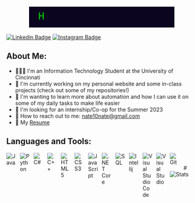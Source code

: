 <p align="center">
  <img src="https://github.com/NathanBurns3/NathanBurns3/blob/main/Typing_Name.gif" alt="Hey there, I'm Nathan! 👋🏼">
</p>

[![Linkedin Badge](https://img.shields.io/badge/-LinkedIn-0e76a8?style=flat-square&logo=Linkedin&logoColor=white)](https://www.linkedin.com/in/nathan-burns-717802170/)
[![Instagram Badge](https://img.shields.io/badge/-Instagram-e4405f?style=flat-square&logo=Instagram&logoColor=white)](https://www.instagram.com/nathan.burnss/)

## About Me: 
- 👨🏼‍💻 I'm an Information Technology Student at the University of Cincinnati
- 🚀 I'm currently working on my personal website and some in-class projects (check out some of my repositories!)
- 🤖 I'm wanting to learn more about automation and how I can use it on some of my daily tasks to make life easier
- 📆 I'm looking for an internship/Co-op for the Summer 2023
- 📧 How to reach out to me: nate10nate@gmail.com
- 📄 My [Resume]

## Languages and Tools:
<img align="left" alt="Java" width="26px" src="https://img.icons8.com/color/48/000000/java-coffee-cup-logo--v1.png" style="padding-right:10px;" />
<img align="left" alt="Python" width="26px" src="https://img.icons8.com/color/48/000000/python--v1.png" style="padding-right:10px;" />
<img align="left" alt="C#" width="26px" src="https://img.icons8.com/color/48/000000/c-sharp-logo-2.png" style="padding-right:10px;" />
<img align="left" alt="C++" width="26px" src="https://img.icons8.com/color/48/000000/c-plus-plus-logo.png" style="padding-right:10px;" />
<img align="left" alt="HTML5" width="26px" src="https://cdn.jsdelivr.net/gh/devicons/devicon/icons/html5/html5-original.svg" style="padding-right:10px;" />
<img align="left" alt="CSS3" width="26px" src="https://cdn.jsdelivr.net/gh/devicons/devicon/icons/css3/css3-original.svg" style="padding-right:10px;" />
<img align="left" alt="JavaScript" width="26px" src="https://cdn.jsdelivr.net/gh/devicons/devicon/icons/javascript/javascript-original.svg" style="padding-right:10px;" />
<img align="left" alt=".NET Core" width="26px" src="https://img.icons8.com/color/48/000000/net-framework.png" style="padding-right:10px;" />
<img align="left" alt="SQL" width="26px" src="https://img.icons8.com/external-wanicon-lineal-color-wanicon/64/000000/external-sql-server-big-data-wanicon-lineal-color-wanicon.png" style="padding-right:10px;" />
<img align="left" alt="Intellij" width="26px" src="https://img.icons8.com/color/48/000000/intellij-idea.png" style="padding-right:10px;" />
<img align="left" alt="Visual Studio Code" width="26px" src="https://cdn.jsdelivr.net/gh/devicons/devicon/icons/vscode/vscode-original.svg" style="padding-right:10px;" />
<img align="left" alt="Visual Studio" width="26px" src="https://img.icons8.com/color/48/000000/visual-studio.png" style="padding-right:10px;" />
<img align="left" alt="Git" width="26px" src="https://img.icons8.com/color/48/000000/git.png" style="padding-right:10px;" /> <br>

#<img align="left" alt="Stats" src="https://github-readme-stats.vercel.app/api/top-langs/?username=NathanBurns3" />

[Resume]: https://drive.google.com/file/d/1uy11GK_e6C5v-qbbClpXLhFEbW7V6SMb/view?usp=sharing
